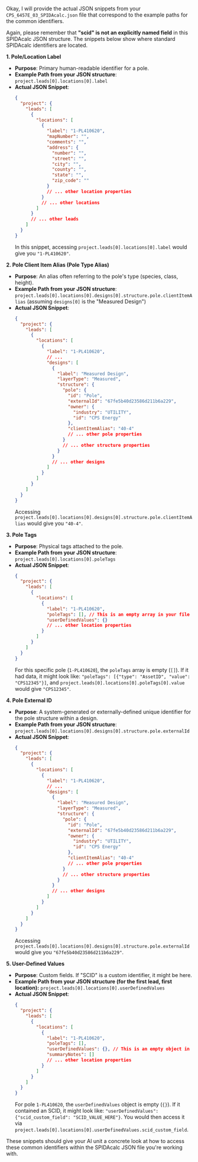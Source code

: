 Okay, I will provide the actual JSON snippets from your `CPS_6457E_03_SPIDAcalc.json` file that correspond to the example paths for the common identifiers.

Again, please remember that **"scid" is not an explicitly named field** in this SPIDAcalc JSON structure. The snippets below show where standard SPIDAcalc identifiers are located.

**1. Pole/Location Label**

* **Purpose**: Primary human-readable identifier for a pole.
* **Example Path from your JSON structure**: `project.leads[0].locations[0].label`
* **Actual JSON Snippet**:
    ```json
    {
      "project": {
        "leads": [
          {
            "locations": [
              {
                "label": "1-PL410620",
                "mapNumber": "",
                "comments": "",
                "address": {
                  "number": "",
                  "street": "",
                  "city": "",
                  "county": "",
                  "state": "",
                  "zip_code": ""
                }
                // ... other location properties
              }
              // ... other locations
            ]
          }
          // ... other leads
        ]
      }
    }
    ```
    In this snippet, accessing `project.leads[0].locations[0].label` would give you `"1-PL410620"`.

**2. Pole Client Item Alias (Pole Type Alias)**

* **Purpose**: An alias often referring to the pole's type (species, class, height).
* **Example Path from your JSON structure**: `project.leads[0].locations[0].designs[0].structure.pole.clientItemAlias` (assuming `designs[0]` is the "Measured Design")
* **Actual JSON Snippet**:
    ```json
    {
      "project": {
        "leads": [
          {
            "locations": [
              {
                "label": "1-PL410620",
                // ...
                "designs": [
                  {
                    "label": "Measured Design",
                    "layerType": "Measured",
                    "structure": {
                      "pole": {
                        "id": "Pole",
                        "externalId": "67fe5b40d23586d211b6a229",
                        "owner": {
                          "industry": "UTILITY",
                          "id": "CPS Energy"
                        },
                        "clientItemAlias": "40-4"
                        // ... other pole properties
                      }
                      // ... other structure properties
                    }
                  }
                  // ... other designs
                ]
              }
            ]
          }
        ]
      }
    }
    ```
    Accessing `project.leads[0].locations[0].designs[0].structure.pole.clientItemAlias` would give you `"40-4"`.

**3. Pole Tags**

* **Purpose**: Physical tags attached to the pole.
* **Example Path from your JSON structure**: `project.leads[0].locations[0].poleTags`
* **Actual JSON Snippet**:
    ```json
    {
      "project": {
        "leads": [
          {
            "locations": [
              {
                "label": "1-PL410620",
                "poleTags": [], // This is an empty array in your file for this location
                "userDefinedValues": {}
                // ... other location properties
              }
            ]
          }
        ]
      }
    }
    ```
    For this specific pole (`1-PL410620`), the `poleTags` array is empty (`[]`). If it had data, it might look like:
    `"poleTags": [{"type": "AssetID", "value": "CPS12345"}]`, and `project.leads[0].locations[0].poleTags[0].value` would give `"CPS12345"`.

**4. Pole External ID**

* **Purpose**: A system-generated or externally-defined unique identifier for the pole structure within a design.
* **Example Path from your JSON structure**: `project.leads[0].locations[0].designs[0].structure.pole.externalId`
* **Actual JSON Snippet**:
    ```json
    {
      "project": {
        "leads": [
          {
            "locations": [
              {
                "label": "1-PL410620",
                // ...
                "designs": [
                  {
                    "label": "Measured Design",
                    "layerType": "Measured",
                    "structure": {
                      "pole": {
                        "id": "Pole",
                        "externalId": "67fe5b40d23586d211b6a229",
                        "owner": {
                          "industry": "UTILITY",
                          "id": "CPS Energy"
                        },
                        "clientItemAlias": "40-4"
                        // ... other pole properties
                      }
                      // ... other structure properties
                    }
                  }
                  // ... other designs
                ]
              }
            ]
          }
        ]
      }
    }
    ```
    Accessing `project.leads[0].locations[0].designs[0].structure.pole.externalId` would give you `"67fe5b40d23586d211b6a229"`.

**5. User-Defined Values**

* **Purpose**: Custom fields. If "SCID" is a custom identifier, it might be here.
* **Example Path from your JSON structure (for the first lead, first location):** `project.leads[0].locations[0].userDefinedValues`
* **Actual JSON Snippet**:
    ```json
    {
      "project": {
        "leads": [
          {
            "locations": [
              {
                "label": "1-PL410620",
                "poleTags": [],
                "userDefinedValues": {}, // This is an empty object in your file for this location
                "summaryNotes": []
                // ... other location properties
              }
            ]
          }
        ]
      }
    }
    ```
    For pole `1-PL410620`, the `userDefinedValues` object is empty (`{}`). If it contained an SCID, it might look like:
    `"userDefinedValues": {"scid_custom_field": "SCID_VALUE_HERE"}`. You would then access it via `project.leads[0].locations[0].userDefinedValues.scid_custom_field`.

These snippets should give your AI unit a concrete look at how to access these common identifiers within the SPIDAcalc JSON file you're working with.